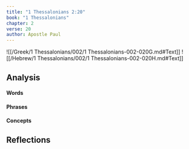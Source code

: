 ```yaml
---
title: "1 Thessalonians 2:20"
book: "1 Thessalonians"
chapter: 2
verse: 20
author: Apostle Paul
---
```

![[/Greek/1 Thessalonians/002/1 Thessalonians-002-020G.md#Text]]
![[/Hebrew/1 Thessalonians/002/1 Thessalonians-002-020H.md#Text]]

## Analysis

#### Words

#### Phrases

#### Concepts

## Reflections
